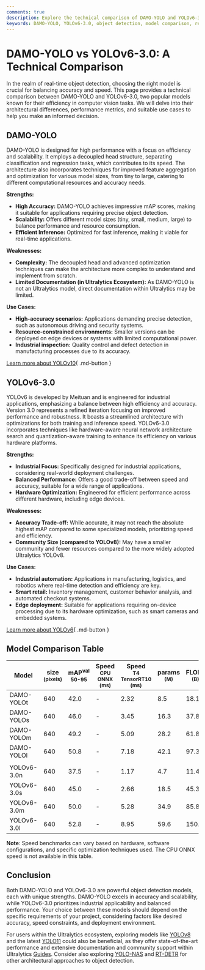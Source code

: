 ```yaml
---
comments: true
description: Explore the technical comparison of DAMO-YOLO and YOLOv6-3.0, analyzing accuracy, speed, architecture, and use cases in real-time object detection.
keywords: DAMO-YOLO, YOLOv6-3.0, object detection, model comparison, real-time AI, computer vision, Ultralytics, efficiency, accuracy
---
```


# DAMO-YOLO vs YOLOv6-3.0: A Technical Comparison

<script async src="https://cdn.jsdelivr.net/npm/chart.js@3.9.1/dist/chart.min.js"></script>
<script defer src="../../javascript/benchmark.js"></script>

<canvas id="modelComparisonChart" width="1024" height="400" active-models='["DAMO-YOLO", "YOLOv6-3.0"]'></canvas>

In the realm of real-time object detection, choosing the right model is crucial for balancing accuracy and speed. This page provides a technical comparison between DAMO-YOLO and YOLOv6-3.0, two popular models known for their efficiency in computer vision tasks. We will delve into their architectural differences, performance metrics, and suitable use cases to help you make an informed decision.

## DAMO-YOLO

DAMO-YOLO is designed for high performance with a focus on efficiency and scalability. It employs a decoupled head structure, separating classification and regression tasks, which contributes to its speed. The architecture also incorporates techniques for improved feature aggregation and optimization for various model sizes, from tiny to large, catering to different computational resources and accuracy needs.

**Strengths:**

- **High Accuracy:** DAMO-YOLO achieves impressive mAP scores, making it suitable for applications requiring precise object detection.
- **Scalability:** Offers different model sizes (tiny, small, medium, large) to balance performance and resource consumption.
- **Efficient Inference:** Optimized for fast inference, making it viable for real-time applications.

**Weaknesses:**

- **Complexity:** The decoupled head and advanced optimization techniques can make the architecture more complex to understand and implement from scratch.
- **Limited Documentation (in Ultralytics Ecosystem):** As DAMO-YOLO is not an Ultralytics model, direct documentation within Ultralytics may be limited.

**Use Cases:**

- **High-accuracy scenarios:** Applications demanding precise detection, such as autonomous driving and security systems.
- **Resource-constrained environments:** Smaller versions can be deployed on edge devices or systems with limited computational power.
- **Industrial inspection:** Quality control and defect detection in manufacturing processes due to its accuracy.

[Learn more about YOLOv10](https://docs.ultralytics.com/models/yolov10/){ .md-button }

## YOLOv6-3.0

YOLOv6 is developed by Meituan and is engineered for industrial applications, emphasizing a balance between high efficiency and accuracy. Version 3.0 represents a refined iteration focusing on improved performance and robustness. It boasts a streamlined architecture with optimizations for both training and inference speed. YOLOv6-3.0 incorporates techniques like hardware-aware neural network architecture search and quantization-aware training to enhance its efficiency on various hardware platforms.

**Strengths:**

- **Industrial Focus:** Specifically designed for industrial applications, considering real-world deployment challenges.
- **Balanced Performance:** Offers a good trade-off between speed and accuracy, suitable for a wide range of applications.
- **Hardware Optimization:** Engineered for efficient performance across different hardware, including edge devices.

**Weaknesses:**

- **Accuracy Trade-off:** While accurate, it may not reach the absolute highest mAP compared to some specialized models, prioritizing speed and efficiency.
- **Community Size (compared to YOLOv8):** May have a smaller community and fewer resources compared to the more widely adopted Ultralytics YOLOv8.

**Use Cases:**

- **Industrial automation:** Applications in manufacturing, logistics, and robotics where real-time detection and efficiency are key.
- **Smart retail:** Inventory management, customer behavior analysis, and automated checkout systems.
- **Edge deployment:** Suitable for applications requiring on-device processing due to its hardware optimization, such as smart cameras and embedded systems.

[Learn more about YOLOv6](https://docs.ultralytics.com/models/yolov6/){ .md-button }

## Model Comparison Table

| Model       | size<br><sup>(pixels) | mAP<sup>val<br>50-95 | Speed<br><sup>CPU ONNX<br>(ms) | Speed<br><sup>T4 TensorRT10<br>(ms) | params<br><sup>(M) | FLOPs<br><sup>(B) |
| ----------- | --------------------- | -------------------- | ------------------------------ | ----------------------------------- | ------------------ | ----------------- |
| DAMO-YOLOt  | 640                   | 42.0                 | -                              | 2.32                                | 8.5                | 18.1              |
| DAMO-YOLOs  | 640                   | 46.0                 | -                              | 3.45                                | 16.3               | 37.8              |
| DAMO-YOLOm  | 640                   | 49.2                 | -                              | 5.09                                | 28.2               | 61.8              |
| DAMO-YOLOl  | 640                   | 50.8                 | -                              | 7.18                                | 42.1               | 97.3              |
|             |                       |                      |                                |                                     |                    |                   |
| YOLOv6-3.0n | 640                   | 37.5                 | -                              | 1.17                                | 4.7                | 11.4              |
| YOLOv6-3.0s | 640                   | 45.0                 | -                              | 2.66                                | 18.5               | 45.3              |
| YOLOv6-3.0m | 640                   | 50.0                 | -                              | 5.28                                | 34.9               | 85.8              |
| YOLOv6-3.0l | 640                   | 52.8                 | -                              | 8.95                                | 59.6               | 150.7             |

**Note**: Speed benchmarks can vary based on hardware, software configurations, and specific optimization techniques used. The CPU ONNX speed is not available in this table.

## Conclusion

Both DAMO-YOLO and YOLOv6-3.0 are powerful object detection models, each with unique strengths. DAMO-YOLO excels in accuracy and scalability, while YOLOv6-3.0 prioritizes industrial applicability and balanced performance. Your choice between these models should depend on the specific requirements of your project, considering factors like desired accuracy, speed constraints, and deployment environment.

For users within the Ultralytics ecosystem, exploring models like [YOLOv8](https://docs.ultralytics.com/models/yolov8/) and the latest [YOLO11](https://docs.ultralytics.com/models/yolo11/) could also be beneficial, as they offer state-of-the-art performance and extensive documentation and community support within Ultralytics [Guides](https://docs.ultralytics.com/guides/). Consider also exploring [YOLO-NAS](https://docs.ultralytics.com/models/yolo-nas/) and [RT-DETR](https://docs.ultralytics.com/models/rtdetr/) for other architectural approaches to object detection.
